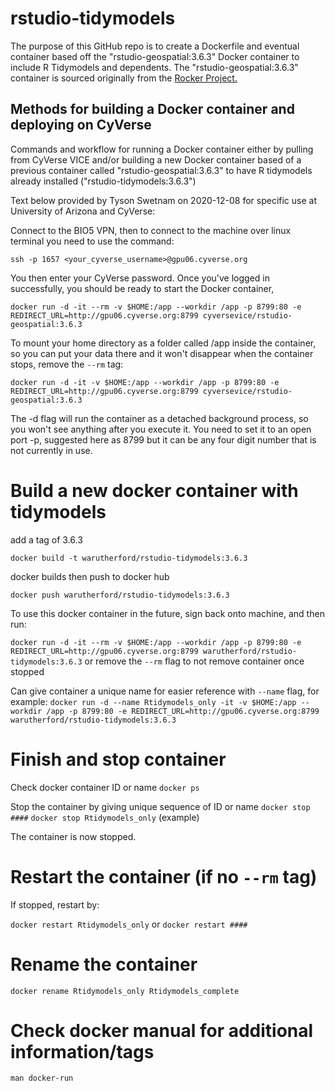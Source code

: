 # rstudio-tidymodels

The purpose of this GitHub repo is to create a Dockerfile and eventual container based off the "rstudio-geospatial:3.6.3" Docker container to include R Tidymodels and dependents. The "rstudio-geospatial:3.6.3" container is sourced originally from the [Rocker Project.](https://www.rocker-project.org/)

## Methods for building a Docker container and deploying on CyVerse
Commands and workflow for running a Docker container either by pulling from CyVerse VICE and/or building a new Docker container based of a previous container called "rstudio-geospatial:3.6.3" to have R tidymodels already installed ("rstudio-tidymodels:3.6.3")

Text below provided by Tyson Swetnam on 2020-12-08 for specific use at University of Arizona and CyVerse:

Connect to the BIO5 VPN, then to connect to the machine over linux terminal you need to use the command:

`ssh -p 1657 <your_cyverse_username>@gpu06.cyverse.org`

You then enter your CyVerse password. Once you've logged in successfully, you should be ready to start the Docker container,

`docker run -d -it --rm -v $HOME:/app --workdir /app -p 8799:80 -e REDIRECT_URL=http://gpu06.cyverse.org:8799 cyversevice/rstudio-geospatial:3.6.3`

To mount your home directory as a folder called /app inside the container, so you can put your data there and it won't disappear when the container stops, remove the `--rm` tag:

`docker run -d -it -v $HOME:/app --workdir /app -p 8799:80 -e REDIRECT_URL=http://gpu06.cyverse.org:8799 cyversevice/rstudio-geospatial:3.6.3`

The -d flag will run the container as a detached background process, so you won't see anything after you execute it. You need to set it to an open port -p, suggested here as 8799 but it can be any four digit number that is not currently in use.

# Build a new docker container with tidymodels

add a tag of 3.6.3

`docker build -t warutherford/rstudio-tidymodels:3.6.3`

docker builds then push to docker hub

`docker push warutherford/rstudio-tidymodels:3.6.3`

To use this docker container in the future, sign back onto machine, and then run:

`docker run -d -it --rm -v $HOME:/app --workdir /app -p 8799:80 -e REDIRECT_URL=http://gpu06.cyverse.org:8799 warutherford/rstudio-tidymodels:3.6.3` or remove the `--rm` flag to not remove container once stopped

Can give container a unique name for easier reference with `--name` flag, for example:
`docker run -d --name Rtidymodels_only -it -v $HOME:/app --workdir /app -p 8799:80 -e REDIRECT_URL=http://gpu06.cyverse.org:8799 warutherford/rstudio-tidymodels:3.6.3`

# Finish and stop container

Check docker container ID or name
`docker ps`

Stop the container by giving unique sequence of ID or name
`docker stop ####`
`docker stop Rtidymodels_only` (example)

The container is now stopped.

# Restart the container (if no `--rm` tag)

If stopped, restart by:

`docker restart Rtidymodels_only` or `docker restart ####`

# Rename the container

`docker rename Rtidymodels_only Rtidymodels_complete`

# Check docker manual for additional information/tags

`man docker-run`

